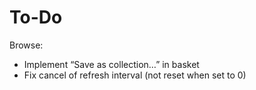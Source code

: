 To-Do
=====

Browse:

* Implement “Save as collection…” in basket
* Fix cancel of refresh interval (not reset when set to 0)

